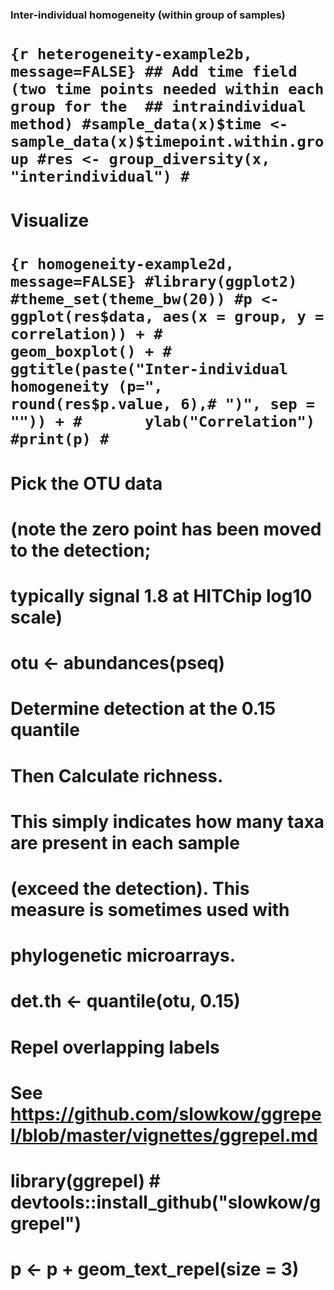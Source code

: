 ### Inter-individual homogeneity (within group of samples)

`{r heterogeneity-example2b, message=FALSE} ## Add time field (two time points needed within each group for the  ## intraindividual method) #sample_data(x)$time <- sample_data(x)$timepoint.within.group #res <- group_diversity(x, "interindividual") #`
==========================================================================================================================================================================================================================================================

Visualize
=========

`{r homogeneity-example2d, message=FALSE} #library(ggplot2) #theme_set(theme_bw(20)) #p <- ggplot(res$data, aes(x = group, y = correlation)) + #       geom_boxplot() + #       ggtitle(paste("Inter-individual homogeneity (p=", round(res$p.value, 6),# ")", sep = "")) + #       ylab("Correlation") #print(p) #`
====================================================================================================================================================================================================================================================================================================================

Pick the OTU data
=================

(note the zero point has been moved to the detection;
=====================================================

typically signal 1.8 at HITChip log10 scale)
============================================

otu &lt;- abundances(pseq)
==========================

Determine detection at the 0.15 quantile
========================================

Then Calculate richness.
========================

This simply indicates how many taxa are present in each sample
==============================================================

(exceed the detection). This measure is sometimes used with
===========================================================

phylogenetic microarrays.
=========================

det.th &lt;- quantile(otu, 0.15)
================================

Repel overlapping labels
========================

See <https://github.com/slowkow/ggrepel/blob/master/vignettes/ggrepel.md>
=========================================================================

library(ggrepel) \# devtools::install\_github("slowkow/ggrepel")
================================================================

p &lt;- p + geom\_text\_repel(size = 3)
=======================================
